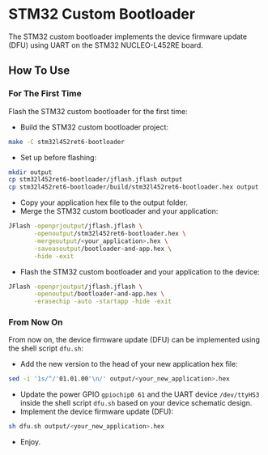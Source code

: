 # STM32 Custom Bootloader

The STM32 custom bootloader implements the device firmware update (DFU) using UART on the STM32 NUCLEO-L452RE board.

## How To Use

### For The First Time

Flash the STM32 custom bootloader for the first time:

-   Build the STM32 custom bootloader project:

```sh
make -C stm32l452ret6-bootloader
```

-   Set up before flashing:

```sh
mkdir output
cp stm32l452ret6-bootloader/jflash.jflash output
cp stm32l452ret6-bootloader/build/stm32l452ret6-bootloader.hex output
```

-   Copy your application hex file to the output folder.
-   Merge the STM32 custom bootloader and your application:

```sh
JFlash -openprjoutput/jflash.jflash \
       -openoutput/stm32l452ret6-bootloader.hex \
       -mergeoutput/<your_application>.hex \
       -saveasoutput/bootloader-and-app.hex \
       -hide -exit
```

-   Flash the STM32 custom bootloader and your application to the device:

```sh
JFlash -openprjoutput/jflash.jflash \
       -openoutput/bootloader-and-app.hex \
       -erasechip -auto -startapp -hide -exit
```

### From Now On

From now on, the device firmware update (DFU) can be implemented using the shell script `dfu.sh`:

-   Add the new version to the head of your new application hex file:

```sh
sed -i '1s/^/'01.01.00'\n/' output/<your_new_application>.hex
```

-   Update the power GPIO `gpiochip0 61` and the UART device `/dev/ttyHS3` inside the shell script `dfu.sh` based on your device schematic design.
-   Implement the device firmware update (DFU):

```sh
sh dfu.sh output/<your_new_application>.hex
```

-   Enjoy.
